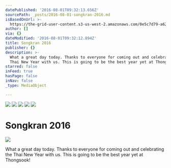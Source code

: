 ```yaml
---
datePublished: '2016-08-01T09:32:13.656Z'
sourcePath: _posts/2016-08-01-songkran-2016.md
isBasedOnUrl: >-
  https://the-grid-user-content.s3-us-west-2.amazonaws.com/0e5c7d79-a626-48b4-aea3-506ad9f95c1b.jpg
author: []
via: {}
dateModified: '2016-08-01T09:32:12.894Z'
title: Songkran 2016
publisher: {}
description: >-
  What a great day today. Thanks to everyone for coming out and celebrating the
  Thai New Year with us. This is going to be the best year yet at Thongsook!
starred: false
inFeed: true
hasPage: false
inNav: false
_type: MediaObject

---
```

![](https://the-grid-user-content.s3-us-west-2.amazonaws.com/7a053826-af4f-41bd-ac8e-edb93732ed95.jpg)
![](https://the-grid-user-content.s3-us-west-2.amazonaws.com/9e626b31-4431-4004-8d99-c5b5eba2feff.jpg)
![](https://the-grid-user-content.s3-us-west-2.amazonaws.com/425e8bd4-07c7-49ae-a729-cd3784465955.jpg)
![](https://the-grid-user-content.s3-us-west-2.amazonaws.com/4d676392-d767-4241-88a7-6ddb16d95ee4.jpg)
![](https://the-grid-user-content.s3-us-west-2.amazonaws.com/b0f71a02-cd83-4bce-b7f5-cfc5d3c7449e.jpg)

# Songkran 2016
![](https://s3-us-west-2.amazonaws.com/the-grid-img/p/7dad7819c3be97ef3b0b85f11c968cb07af9a906.jpg)

What a great day today. Thanks to everyone for coming out and celebrating the Thai New Year with us. This is going to be the best year yet at Thongsook!